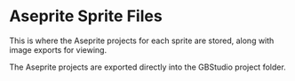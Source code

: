 # Aseprite Sprite Files
This is where the Aseprite projects for each sprite are stored, along with image exports for viewing.

The Aseprite projects are exported directly into the GBStudio project folder.